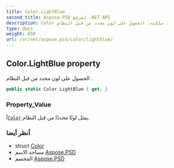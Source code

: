 ```yaml
---
title: Color.LightBlue
second_title: Aspose.PSD لمرجع .NET API
description: Color ملكية. الحصول على لون محدد من قبل النظام .
type: docs
weight: 650
url: /ar/net/aspose.psd/color/lightblue/
---
```

## Color.LightBlue property

الحصول على لون محدد من قبل النظام .

```csharp
public static Color LightBlue { get; }
```

### Property_Value

أ[`Color`](../) يمثل لونًا محددًا من قبل النظام.

### أنظر أيضا

* struct [Color](../)
* مساحة الاسم [Aspose.PSD](../../color/)
* المجسم [Aspose.PSD](../../../)


